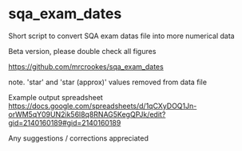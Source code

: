 # sqa_exam_dates

Short script to convert SQA exam datas file into more numerical data

Beta version, please double check all figures

https://github.com/mrcrookes/sqa_exam_dates

note. 'star' and 'star (approx)' values removed from data file

Example output spreadsheet
https://docs.google.com/spreadsheets/d/1qCXyDOQ1Jn-orWM5qY09UN2ik56l8q8RNAG5KegQPJk/edit?gid=2140160189#gid=2140160189

Any suggestions / corrections appreciated
